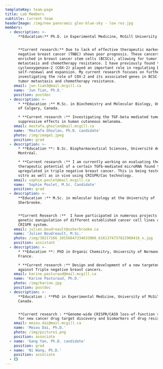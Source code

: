 ```yaml
---
templateKey: team-page
title: Lab Members
subtitle: Current team
headerImage: /img/new panoramic glen-blue-sky - low res.jpg
members:
  - description: >-
      **Education:** Ph.D. in Experimental Medicine, McGill University


      **Current research:** Due to lack of effective therapeutic markers, triple
      negative breast cancer (TNBC) shows poor prognosis. These cancers are
      enriched in breast cancer stem cells (BCSCs), allowing for tumor relapse,
      metastasis and chemotherapy resistance. I have previously found that
      cyclooxygenase-2 (COX-2) played an important role in regulating BCSC
      self-renewal and expansion. My current research focuses on further
      investigating the role of COX-2 and its associated genes in BCSC-mediated
      tumor metastasis and chemotherapy resistance.
    email: jun.tian3@mail.mcgill.ca
    name: 'Jun Tian, Ph.D.'
    position: postdoc
  - description: >-
      * **Education :** M.Sc. in Biochemistry and Molecular Biology, University
      of Calgary, Canada.

      * **Current research :** Investigating the TGF-beta mediated tumor
      suppressive effects in human cutaneous melanoma.
    email: mostafa.ghozlan@mail.mcgill.ca
    name: 'Mostafa Ghozlan, Ph.D. candidate'
    photo: /img/image1.jpeg
    position: grad
  - description: >-
      * **Education **: B.Sc. Biopharmaceutical Sciences, Université de
      Montréal.

      * **Current research :** I am currently working on evaluating the
      therapeutic potential of a certain TGFb-mediated microRNA found to be
      upregulated in triple negative breast cancer. This is being tested in
      vitro as well as in vivo using CRISPR/Cas technology.
    email: sophie.poulet@mail.mcgill.ca
    name: 'Sophie Poulet, M.Sc. Candidate'
    position: grad
  - description: >-
      **Education :** M.Sc. in molecular biology at the University of
      Sherbrooke.


      **Current Research :**  I have participated in numerous projects and did
      genetic manipulation of different established cancer cell lines using the
      CRISPR system.
    email: julien.boudreault@usherbrooke.ca
    name: 'Julien Boudreault, M.Sc.'
    photo: /img/38217166_10156647334633060_6161374737822908416_n.jpg
    position: assistant
  - description: >-
      * **Education **: PhD in Organic Chemsitry, University of Normandie,
      France.

      * **Current research :** Design and development of a new targeted therapy
      against Triple negative breast cancers.
    email: karine.pasturaud@mail.mcgill.ca
    name: 'Karine Pasturaud, Ph.D.'
    photo: /img/karine.jpg
    position: postdoc
  - description: >-
      **Education : **PhD in Experimental Medicine, University of McGill,
      Canada.


      **Current research : **Genome-wide CRISPR/CAS9 loss-of-function screening
      for new cancer drug target discovery and biomarkers of drug resistance.
    email: meiou.dai@mail.mcgill.ca
    name: 'Meiou Dai, Ph.D.'
    photo: /img/picture1.png
    position: associate
  - name: 'Gang Yan, Ph.D. candidate'
    position: grad
  - name: 'Ni Wang, Ph.D.'
    position: associate
  - {}
---
```



